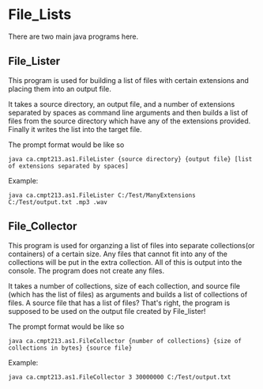 # File_Lists

There are two main java programs here.

## File_Lister

This program is used for building a list of files with certain extensions and placing them into an output file.

It takes a source directory, an output file, and a number of extensions separated by spaces as command line arguments and then builds a list of files from the source directory which have any of the extensions provided. Finally it writes the list into the target file.

The prompt format would be like so
```
java ca.cmpt213.as1.FileLister {source directory} {output file} [list of extensions separated by spaces]
```
Example:
```
java ca.cmpt213.as1.FileLister C:/Test/ManyExtensions C:/Test/output.txt .mp3 .wav
```

## File_Collector

This program is used for organzing a list of files into separate collections(or containers) of a certain size. Any files that cannot fit into any of the collections will be put in the extra collection. All of this is output into the console. The program does not create any files.

It takes a number of collections, size of each collection, and source file (which has the list of files) as arguments and builds a list of collections of files. A source file that has a list of files? That's right, the program is supposed to be used on the output file created by File_lister!

The prompt format would be like so
```
java ca.cmpt213.as1.FileCollector {number of collections} {size of collections in bytes} {source file}
```
Example:
```
java ca.cmpt213.as1.FileCollector 3 30000000 C:/Test/output.txt
```
